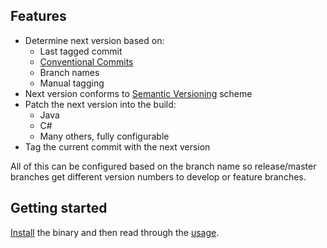 ## Features

- Determine next version based on:
    - Last tagged commit
    - [Conventional Commits](https://www.conventionalcommits.org/)
    - Branch names
    - Manual tagging
- Next version conforms to [Semantic Versioning](https://semver.org/) scheme
- Patch the next version into the build:
    - Java
    - C#
    - Many others, fully configurable
- Tag the current commit with the next version

All of this can be configured based on the branch name so release/master branches get different
version numbers to develop or feature branches.

## Getting started

[Install](installation) the binary and then read through the [usage](usage). 